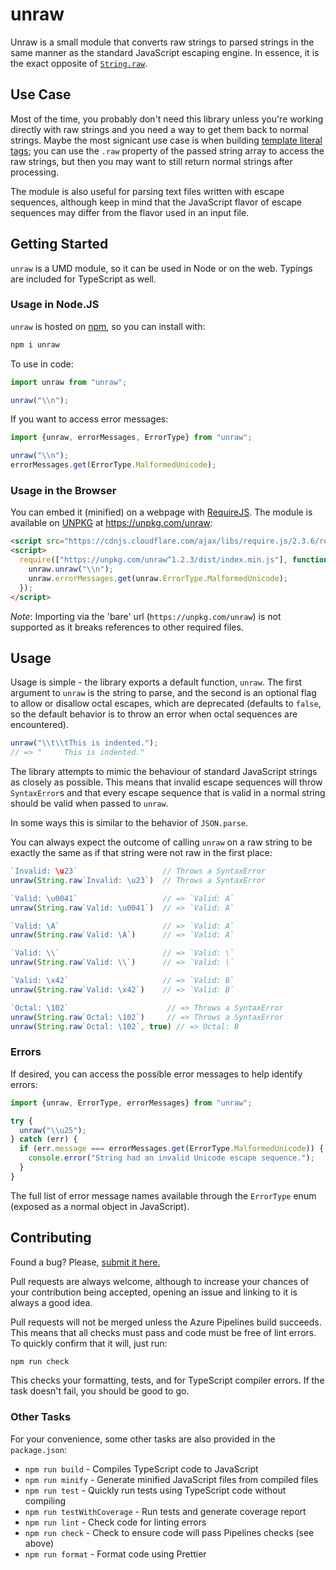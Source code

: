 # unraw

Unraw is a small module that converts raw strings to parsed strings in the same
manner as the standard JavaScript escaping engine. In essence, it is the exact
opposite of
[`String.raw`](https://developer.mozilla.org/en-US/docs/Web/JavaScript/Reference/Global_Objects/String/raw).

## Use Case

Most of the time, you probably don't need this library unless you're working
directly with raw strings and you need a way to get them back to normal strings.
Maybe the most signicant use case is when building
[template literal tags](https://developer.mozilla.org/en-US/docs/Web/JavaScript/Reference/Template_literals#Tagged_templates);
you can use the `.raw` property of the passed string array to access the raw
strings, but then you may want to still return normal strings after processing.

The module is also useful for parsing text files written with escape sequences,
although keep in mind that the JavaScript flavor of escape sequences may differ
from the flavor used in an input file.

## Getting Started

`unraw` is a UMD module, so it can be used in Node or on the web. Typings are
included for TypeScript as well.

### Usage in Node.JS

`unraw` is hosted on [npm](https://www.npmjs.com/unraw), so you can install
with:

```bash
npm i unraw
```

To use in code:

```js
import unraw from "unraw";

unraw("\\n");
```

If you want to access error messages:

```js
import {unraw, errorMessages, ErrorType} from "unraw";

unraw("\\n");
errorMessages.get(ErrorType.MalformedUnicode);
```

### Usage in the Browser

You can embed it (minified) on a webpage with
[RequireJS](https://requirejs.org/). The module is available on
[UNPKG](https://unpkg.com) at https://unpkg.com/unraw:

```html
<script src="https://cdnjs.cloudflare.com/ajax/libs/require.js/2.3.6/require.min.js"></script>
<script>
  require(["https://unpkg.com/unraw^1.2.3/dist/index.min.js"], function(unraw) {
    unraw.unraw("\\n");
    unraw.errorMessages.get(unraw.ErrorType.MalformedUnicode);
  });
</script>
```

_Note_: Importing via the 'bare' url (`https://unpkg.com/unraw`) is not
supported as it breaks references to other required files.

## Usage

Usage is simple - the library exports a default function, `unraw`. The first
argument to `unraw` is the string to parse, and the second is an optional flag
to allow or disallow octal escapes, which are deprecated (defaults to
`false`, so the default behavior is to throw an error when octal sequences
are encountered).

```js
unraw("\\t\\tThis is indented.");
// => "		This is indented."
```

The library attempts to mimic the behaviour of standard JavaScript strings as
closely as possible. This means that invalid escape sequences will throw
`SyntaxError`s and that every escape sequence that is valid in a normal string
should be valid when passed to `unraw`.

In some ways this is similar to the behavior of `JSON.parse`.

You can always expect the outcome of calling `unraw` on a raw string to be
exactly the same as if that string were not raw in the first place:

```js
`Invalid: \u23`                   // Throws a SyntaxError
unraw(String.raw`Invalid: \u23`)  // Throws a SyntaxError

`Valid: \u0041`                   // => `Valid: A`
unraw(String.raw`Valid: \u0041`)  // => `Valid: A`

`Valid: \A`                       // => `Valid: A`
unraw(String.raw`Valid: \A`)      // => `Valid: A`

`Valid: \\`                       // => `Valid: \`
unraw(String.raw`Valid: \\`)      // => `Valid: \`

`Valid: \x42`                     // => `Valid: B`
unraw(String.raw`Valid: \x42`)    // => `Valid: B`

`Octal: \102`                      // => Throws a SyntaxError
unraw(String.raw`Octal: \102`)     // => Throws a SyntaxError
unraw(String.raw`Octal: \102`, true) // => Octal: B
```

### Errors

If desired, you can access the possible error messages to help identify errors:

```ts
import {unraw, ErrorType, errorMessages} from "unraw";

try {
  unraw("\\u25");
} catch (err) {
  if (err.message === errorMessages.get(ErrorType.MalformedUnicode)) {
    console.error("String had an invalid Unicode escape sequence.");
  }
}
```

The full list of error message names available through the `ErrorType` enum
(exposed as a normal object in JavaScript).

## Contributing

Found a bug? Please,
[submit it here.](https://github.com/iansan5653/compress-tag/issues)

Pull requests are always welcome, although to increase your chances of your
contribution being accepted, opening an issue and linking to it is always a
good idea.

Pull requests will not be merged unless the Azure Pipelines build succeeds.
This means that all checks must pass and code must be free of lint errors. To
quickly confirm that it will, just run:

```bash
npm run check
```

This checks your formatting, tests, and for TypeScript compiler errors. If the
task doesn't fail, you should be good to go.

### Other Tasks

For your convenience, some other tasks are also provided in the `package.json`:

- `npm run build` - Compiles TypeScript code to JavaScript
- `npm run minify` - Generate minified JavaScript files from compiled files
- `npm run test` - Quickly run tests using TypeScript code without compiling
- `npm run testWithCoverage` - Run tests and generate coverage report
- `npm run lint` - Check code for linting errors
- `npm run check` - Check to ensure code will pass Pipelines checks (see above)
- `npm run format` - Format code using Prettier
